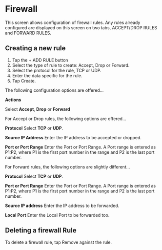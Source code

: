 # Firewall

This screen allows configuration of firewall rules. Any rules already configured are displayed on this screen on two tabs, ACCEPT/DROP RULES and FORWARD RULES.

## Creating a new rule

1. Tap the + ADD RULE button
2. Select the type of rule to create: Accept, Drop or Forward.
3. Select the protocol for the rule, TCP or UDP.
4. Enter the data specific for the rule.
5. Tap Create.

The following configuration options are offered...

**Actions**

Select **Accept**, **Drop** or **Forward**

For Accept or Drop rules, the following options are offered...

**Protocol**
Select **TCP** or **UDP**.

**Source IP Address**
Enter the IP address to be accepted or dropped.

**Port or Port Range**
Enter the Port or Port Range. A Port range is entered as P1:P2, where P1 is the first port number in the range and P2 is the last port number.

For Forward rules, the following options are slightly different...

**Protocol**
Select **TCP** or **UDP**.

**Port or Port Range**
Enter the Port or Port Range. A Port range is entered as P1:P2, where P1 is the first port number in the range and P2 is the last port number.

**Source IP address**
Enter the IP address to be forwarded.

**Local Port**
Enter the Local Port to be forwarded too.

## Deleting a firewall Rule

To delete a firewall rule, tap Remove against the rule.


